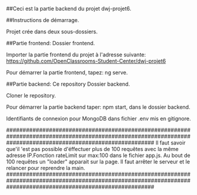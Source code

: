 ##Ceci est la partie backend du projet dwj-projet6.

##Instructions de démarrage.

Projet crée dans deux sous-dossiers.

##Partie frontend:
Dossier frontend.

Importer la partie frontend du projet à l'adresse suivante: https://github.com/OpenClassrooms-Student-Center/dwj-projet6

Pour démarrer la partie frontend, tapez: ng serve.

##Partie backend: Ce repository
Dossier backend.

Cloner le repository.

Pour démarrer la partie backend taper: npm start, dans le dossier backend.

Identifiants de connexion pour MongoDB dans fichier .env mis en gitignore.

#############################################################################################################################################################
Il faut savoir que'il 'est pas possible d'éffectuer plus  de 100 requêtes avec la même adresse IP.Fonction rateLimit sur max:100 dans le fichier app.js.
Au bout de 100 requêtes  un "loader" apparait sur la page. Il faut arrêter le serveur  et le relancer  pour reprendre la  main.
#############################################################################################################################################################
